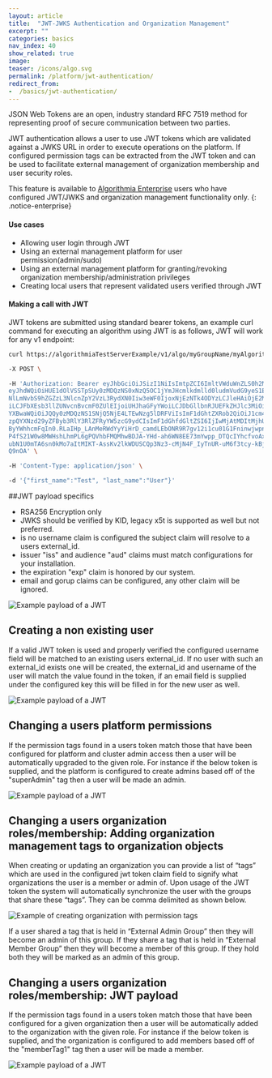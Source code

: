 ```yaml
---
layout: article
title:  "JWT-JWKS Authentication and Organization Management"
excerpt: ""
categories: basics
nav_index: 40
show_related: true
image:
teaser: /icons/algo.svg
permalink: /platform/jwt-authentication/
redirect_from:
-  /basics/jwt-authentication/
---
```


JSON Web Tokens are an open, industry standard RFC 7519 method for representing proof of secure communication between two parties.

JWT authentication allows a user to use JWT tokens which are validated against a JWKS URL in order to execute operations on the platform. If configured permission tags can be extracted from the JWT token and can be used to facilitate external management of organization membership and user security roles.

This feature is available to [Algorithmia Enterprise](/enterprise) users who have configured JWT/JWKS and organization management functionality only.
{: .notice-enterprise}

#### Use cases
-  Allowing user login through JWT
-  Using an external management platform for user permission(admin/sudo)
-  Using an external management platform for granting/revoking organization membership/administration privileges
-  Creating local users that represent validated users verified through JWT

#### Making a call with JWT

JWT tokens are submitted using standard bearer tokens, an example curl command for executing an algorithm using JWT is as follows, JWT will work for any v1 endpoint:

```sh
curl https://algorithmiaTestServerExample/v1/algo/myGroupName/myAlgorithmName/0.1.1 \

-X POST \

-H 'Authorization: Bearer eyJhbGciOiJSizI1NiIsImtpZCI6ImltVWduWnZLS0h2MWUyNHkyZldCOXpTNjhIMkdMMzhSbjgzc1ZwQnh5WjAifQ.
eyJhdWQiOiHUE1dOlVSSTpSUy0zMDQzNS0xNzQ5OC1jYmJHcmlkdmlld0ludmVudG9yeS1ERVYiLCJpc3MiOiJodHRwOi8vaWRhZC5qcG1vcmdhbmNoYX
NlLmNvbS9hZGZzL3NlcnZpY2VzL3RydXN0Iiw3eWF0IjoxNjEzNTk4ODYzLCJleHAiOjE2MTM2MDI0NjMsIkpQTUNJZGVudGlmaWVyIjoiUHJhaGFyYWo
iLCJFbXEsb3llZUNvcnBvcmF0ZUlEIjoiUHJhaGFyYWoiLCJDbGllbnRJUEFkZHJlc3MiOiIxNzIuMjguNS4xMzUiLCJhcHB0eXBlIjoiUHVasGljIiwi
YXBwaWQiOiJQQy0zMDQzNS1SNjQ5NjE4LTEwNzg5lDRFViIsImF1dGhtZXRob2QiOiJ1cm46b2FzaXM6bmFtZXM6dGM6U0FNTDoyLjA6YWM6Y2xhc3Nlc
zpQYXNzd29yZFByb3RlY3RlZFRyYW5zcG9ydCIsImF1dGhfdGltZSI6IjIwMjAtMDItMjhUMTQ6MDM6NTAuNTUzWiIsInZlciI6IjEuMCIsInN1YiI6Il
ByYWhhcmFqIn0.RLaIHp_LAnMeRWdYyYiHrD_camdLEbONR9R7gv12i1cu01G1FninwjwpnLCmyFpW2PYUIWpvB0qOKUAOSDilt0fHTFSEKxPyJrukGTz
P4fS21W0w8MWHshLhmPL6gPQVhbFMQMhwBDJA-YHd-ah6WN8EE73mYwpp_DTQcIYhcfvoAxZLrY_bEK2XTDFfyqAZjwZzoRBXkGFXIw-PkYvOZ0F6J3oR
ubN1U0mTA6sn0kMo7aItMIKT-AssKv2lkWDUSCQp3Nz3-cMjN4F_IyTnUR-uM6f3tcy-kBjuGB6TAY_decnZmJ-JfVUK3TXKjSmFD80Zpc37tHT-vhdTq
Q9nOA' \

-H 'Content-Type: application/json' \

-d '{"first_name":"Test", "last_name":"User"}'

```
##JWT payload specifics

-  RSA256 Encryption only
-  JWKS should be verified by KID, legacy x5t is supported as well but not preferred.
-  is no username claim is configured the subject claim will resolve to a users external_id.
-  issuer "iss" and audience "aud" claims must match configurations for your installation.
-  the expiration "exp" claim is honored by our system.
-  email and gorup claims can be configured, any other claim will be ignored.

![Example payload of a JWT](/developers/images/post_images/jwt-sync/jwt_payload.png)

## Creating a non existing user

If a valid JWT token is used and properly verified the configured username field will be matched to an existing users external_id. If no user with such an external_id exists one will be created, the external_id and username of the user will match the value found in the token, if an email field is supplied under the configured key this will be filled in for the new user as well.

![Example payload of a JWT](/developers/images/post_images/jwt-sync/jwt_payload.png)

## Changing a users platform permissions

If the permission tags found in a users token match those that have been configured for platform and cluster admin access then a user will be automatically upgraded to the given role.
For instance if the below token is supplied, and the platform is configured to create admins based off of the "superAdmin" tag then a user will be made an admin.

![Example payload of a JWT](/developers/images/post_images/jwt-sync/jwt_payload.png)

## Changing a users organization roles/membership: Adding organization management tags to organization objects

When creating or updating an organization you can provide a list of “tags” which are used in the configured jwt token claim field to signify what organizations the user is a member or admin of. Upon usage of the JWT token the system will automatically synchronize the user with the groups that share these “tags”. They can be comma delimited as shown below.

![Example of creating organization with permission tags](/developers/images/post_images/jwt-sync/create_org_perm_tags.png)

If a user shared a tag that is held in “External Admin Group” then they will become an admin of this group. If they share a tag that is held in “External Member Group” then they will become a member of this group. If they hold both they will be marked as an admin of this group.

## Changing a users organization roles/membership: JWT payload

If the permission tags found in a users token match those that have been configured for a given organization then a user will be automatically added to the organization with the given role.
For instance if the below token is supplied, and the organization is configured to add members based off of the "memberTag1" tag then a user will be made a member.

![Example payload of a JWT](/developers/images/post_images/jwt-sync/jwt_payload.png)


